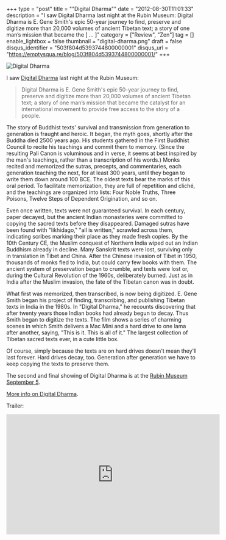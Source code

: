 +++
type = "post"
title = "\"Digital Dharma\""
date = "2012-08-30T11:01:33"
description = "I saw Digital Dharma last night at the Rubin Museum: Digital Dharma is E. Gene Smith's epic 50-year journey to find, preserve and digitize more than 20,000 volumes of ancient Tibetan text; a story of one man&#8217;s mission that became the [ ... ]"
category = ["Review", "Zen"]
tag = []
enable_lightbox = false
thumbnail = "digital-dharma.png"
draft = false
disqus_identifier = "503f804d5393744800000001"
disqus_url = "https://emptysqua.re/blog/503f804d5393744800000001/"
+++

<p><img style="display:block; margin-left:auto; margin-right:auto;" src="digital-dharma.png" alt="Digital Dharma" title="digital-dharma.png" border="0"   /></p>
<p>I saw <a href="http://digitaldharma.com/">Digital Dharma</a> last night at the Rubin Museum:</p>
<blockquote>
<p>Digital Dharma is E. Gene Smith's epic 50-year journey to find, preserve and digitize more than 20,000 volumes of ancient Tibetan text; a story of one man’s mission that became the catalyst for an international movement to provide free access to the story of a people.</p>
</blockquote>
<p>The story of Buddhist texts' survival and transmission from generation to generation is fraught and heroic. It began, the myth goes, shortly after the Buddha died 2500 years ago. His students gathered in the First Buddhist Council to recite his teachings and commit them to memory. (Since the resulting Pali Canon is voluminous and in verse, it seems at best inspired by the man's teachings, rather than a transcription of his words.) Monks recited and memorized the sutras, precepts, and commentaries, each generation teaching the next, for at least 300 years, until they began to write them down around 100 BCE. The oldest texts bear the marks of this oral period. To facilitate memorization, they are full of repetition and cliché, and the teachings are organized into lists: Four Noble Truths, Three Poisons, Twelve Steps of Dependent Origination, and so on.</p>
<p>Even once written, texts were not guaranteed survival. In each century, paper decayed, but the ancient Indian monasteries were committed to copying the sacred texts before they disappeared. Damaged sutras have been found with "likhidago," "all is written," scrawled across them, indicating scribes marking their place as they made fresh copies. By the 10th Century CE, the Muslim conquest of Northern India wiped out an Indian Buddhism already in decline. Many Sanskrit texts were lost, surviving only in translation in Tibet and China. After the Chinese invasion of Tibet in 1950, thousands of monks fled to India, but could carry few books with them. The ancient system of preservation began to crumble, and texts were lost or, during the Cultural Revolution of the 1960s, deliberately burned. Just as in India after the Muslim invasion, the fate of the Tibetan canon was in doubt.</p>
<p>What first was memorized, then transcribed, is now being digitized. E. Gene Smith began his project of finding, transcribing, and publishing Tibetan texts in India in the 1980s. In "Digital Dharma," he recounts discovering that after twenty years those Indian books had already begun to decay. Thus Smith began to digitize the texts. The film shows a series of charming scenes in which Smith delivers a Mac Mini and a hard drive to one lama after another, saying, "This is it. This is all of it." The largest collection of Tibetan sacred texts ever, in a cute little box.</p>
<p>Of course, simply because the texts are on hard drives doesn't mean they'll last forever. Hard drives decay, too. Generation after generation we have to keep copying the texts to preserve them.</p>
<p>The second and final showing of Digital Dharma is at the <a href="http://www.rmanyc.org/digitaldharma">Rubin Museum September 5</a>.</p>
<p><a href="http://digitaldharma.com/">More info on Digital Dharma</a>.</p>
<p>Trailer:</p>
<iframe style="display:block; margin-left:auto; margin-right:auto;" width="560" height="315" src="https://www.youtube.com/embed/S_mZE6pTMEI" frameborder="0" allowfullscreen></iframe>
